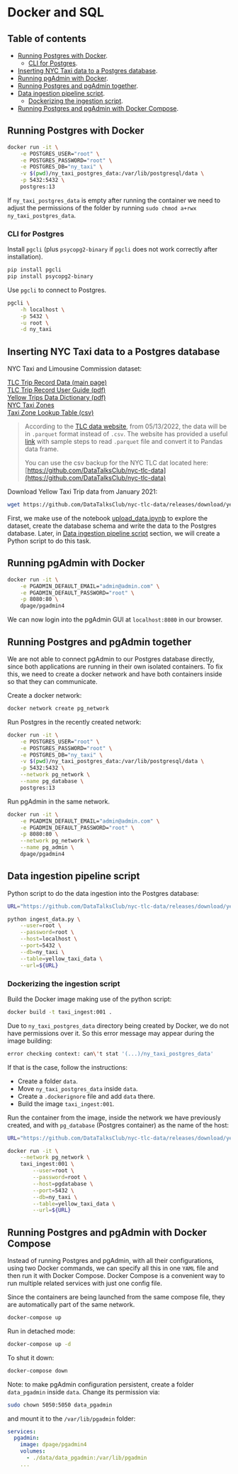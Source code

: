 # Docker and SQL

## Table of contents

* [Running Postgres with Docker](#running-pgadmin-with-docker).
    * [CLI for Postgres](#cli-for-postgres).
* [Inserting NYC Taxi data to a Postgres database](#inserting-nyc-taxi-data-to-a-postgres-database).
* [Running pgAdmin with Docker](#running-pgadmin-with-docker).
* [Running Postgres and pgAdmin together](#running-postgres-and-pgadmin-together).
* [Data ingestion pipeline script](#data-ingestion-pipeline-script).
    * [Dockerizing the ingestion script](#dockerizing-the-ingestion-script).
* [Running Postgres and pgAdmin with Docker Compose](#running-postgres-and-pgadmin-with-docker-compose).


## Running Postgres with Docker

```bash
docker run -it \
    -e POSTGRES_USER="root" \
    -e POSTGRES_PASSWORD="root" \
    -e POSTGRES_DB="ny_taxi" \
    -v $(pwd)/ny_taxi_postgres_data:/var/lib/postgresql/data \
    -p 5432:5432 \
    postgres:13
```
If `ny_taxi_postgres_data` is empty after running the container we need to adjust the permissions of the folder by running `sudo chmod a+rwx ny_taxi_postgres_data`.

### CLI for Postgres

Install `pgcli` (plus `psycopg2-binary` if `pgcli` does not work correctly after installation).

```bash
pip install pgcli
pip install psycopg2-binary
```

Use `pgcli` to connect to Postgres.

```bash
pgcli \
    -h localhost \
    -p 5432 \
    -u root \
    -d ny_taxi
```

## Inserting NYC Taxi data to a Postgres database

NYC Taxi and Limousine Commission dataset:

[TLC Trip Record Data (main page)](https://www.nyc.gov/site/tlc/about/tlc-trip-record-data.page)  
[TLC Trip Record User Guide (pdf)](https://www.nyc.gov/assets/tlc/downloads/pdf/trip_record_user_guide.pdf)  
[Yellow Trips Data Dictionary (pdf)](https://www.nyc.gov/assets/tlc/downloads/pdf/data_dictionary_trip_records_yellow.pdf)  
[NYC Taxi Zones](https://data.cityofnewyork.us/Transportation/NYC-Taxi-Zones/d3c5-ddgc)  
[Taxi Zone Lookup Table (csv)](https://d37ci6vzurychx.cloudfront.net/misc/taxi+_zone_lookup.csv)

> According to the [TLC data website](https://www1.nyc.gov/site/tlc/about/tlc-trip-record-data.page),
> from 05/13/2022, the data will be in ```.parquet``` format instead of ```.csv```.
> The website has provided a useful [link](https://www1.nyc.gov/assets/tlc/downloads/pdf/working_parquet_format.pdf) with sample steps to read ```.parquet``` file and convert it to Pandas data frame.
>
> You can use the csv backup for the NYC TLC dat located here: [https://github.com/DataTalksClub/nyc-tlc-data](https://github.com/DataTalksClub/nyc-tlc-data)


Download Yellow Taxi Trip data from January 2021:

```bash
wget https://github.com/DataTalksClub/nyc-tlc-data/releases/download/yellow/yellow_tripdata_2021-01.csv.gz
```

First, we make use of the notebook [upload_data.ipynb](upload_data.ipynb) to explore the dataset, create the database schema and write the data to the Postgres database. Later, in [Data ingestion pipeline script](#data-ingestion-pipeline-script) section, we will create a Python script to do this task.


## Running pgAdmin with Docker

```bash
docker run -it \
    -e PGADMIN_DEFAULT_EMAIL="admin@admin.com" \
    -e PGADMIN_DEFAULT_PASSWORD="root" \
    -p 8080:80 \
    dpage/pgadmin4
```

We can now login into the pgAdmin GUI at `localhost:8080` in our browser.


## Running Postgres and pgAdmin together

We are not able to connect pgAdmin to our Postgres database directly, since both applications are running in their own isolated containers. To fix this, we need to create a docker network and have both containers inside so that they can communicate.

Create a docker network:

```bash
docker network create pg_network
```

Run Postgres in the recently created network:

```bash
docker run -it \
    -e POSTGRES_USER="root" \
    -e POSTGRES_PASSWORD="root" \
    -e POSTGRES_DB="ny_taxi" \
    -v $(pwd)/ny_taxi_postgres_data:/var/lib/postgresql/data \
    -p 5432:5432 \
    --network pg_network \
    --name pg_database \
    postgres:13
```

Run pgAdmin in the same network.

```bash
docker run -it \
    -e PGADMIN_DEFAULT_EMAIL="admin@admin.com" \
    -e PGADMIN_DEFAULT_PASSWORD="root" \
    -p 8080:80 \
    --network pg_network \
    --name pg_admin \
    dpage/pgadmin4
```

## Data ingestion pipeline script

Python script to do the data ingestion into the Postgres database:

```bash
URL="https://github.com/DataTalksClub/nyc-tlc-data/releases/download/yellow/yellow_tripdata_2021-01.csv.gz"

python ingest_data.py \
    --user=root \
    --password=root \
    --host=localhost \
    --port=5432 \
    --db=ny_taxi \
    --table=yellow_taxi_data \
    --url=${URL}
```

### Dockerizing the ingestion script

Build the Docker image making use of the python script:

```bash
docker build -t taxi_ingest:001 .
```

Due to `ny_taxi_postgres_data` directory being created by Docker, we do not have permissions over it. So this error message may appear during the image building:

```bash
error checking context: can\'t stat '(...)/ny_taxi_postgres_data'
```

If that is the case, follow the instructions:
* Create a folder `data`.
* Move `ny_taxi_postgres_data` inside `data`.
* Create a `.dockerignore` file and add `data` there.
* Build the image `taxi_ingest:001`.

Run the container from the image, inside the network we have previously created, and with `pg_database` (Postgres container) as the name of the host:

```bash
URL="https://github.com/DataTalksClub/nyc-tlc-data/releases/download/yellow/yellow_tripdata_2021-01.csv.gz"

docker run -it \
    --network pg_network \
    taxi_ingest:001 \
        --user=root \
        --password=root \
        --host=pgdatabase \
        --port=5432 \
        --db=ny_taxi \
        --table=yellow_taxi_data \
        --url=${URL}
```

## Running Postgres and pgAdmin with Docker Compose

Instead of running Postgres and pgAdmin, with all their configurations, using two Docker commands, we can specify all this in one `YAML` file and then run it with Docker Compose. Docker Compose is a convenient way to run multiple related services with just one config file.

Since the containers are being launched from the same compose file, they are automatically part of the same network.

```bash
docker-compose up
```

Run in detached mode:

```bash
docker-compose up -d
```

To shut it down:

```bash
docker-compose down
```

Note: to make pgAdmin configuration persistent, create a folder `data_pgadmin` inside `data`. Change its permission via:

```bash
sudo chown 5050:5050 data_pgadmin
```

and mount it to the `/var/lib/pgadmin` folder:

```yaml
services:
  pgadmin:
    image: dpage/pgadmin4
    volumes:
      - ./data/data_pgadmin:/var/lib/pgadmin
    ...
```